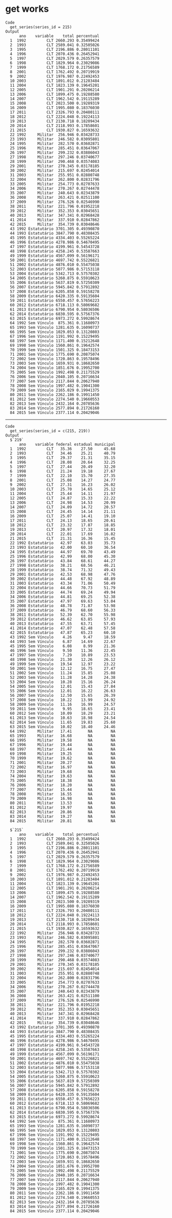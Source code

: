 # get works

    Code
      get_series(series_id = 215)
    Output
          ano    variable    total percentual
      1  1992         CLT 2660.293 0.35499424
      2  1993         CLT 2589.041 0.32505026
      3  1995         CLT 2196.886 0.28011101
      4  1996         CLT 2070.436 0.26452941
      5  1997         CLT 2029.579 0.26357579
      6  1998         CLT 1829.964 0.23029086
      7  1999         CLT 1768.172 0.21756589
      8  2001         CLT 1762.492 0.20719919
      9  2002         CLT 1976.987 0.22492453
      10 2003         CLT 1891.012 0.21283484
      11 2004         CLT 1823.139 0.19645201
      12 2005         CLT 1901.291 0.20206214
      13 2006         CLT 1899.475 0.19288580
      14 2007         CLT 1962.542 0.19115289
      15 2008         CLT 2023.500 0.19289319
      16 2009         CLT 1995.080 0.18376030
      17 2011         CLT 2326.793 0.20480111
      18 2012         CLT 2224.048 0.19224113
      19 2013         CLT 2130.718 0.18209434
      20 2014         CLT 2118.993 0.17858601
      21 2015         CLT 1930.827 0.16593632
      22 1992     Militar  256.946 0.03428733
      23 1993     Militar  246.582 0.03095801
      24 1995     Militar  282.570 0.03602871
      25 1996     Militar  285.451 0.03647067
      26 1997     Militar  299.232 0.03886043
      27 1998     Militar  297.246 0.03740677
      28 1999     Militar  290.468 0.03574083
      29 2001     Militar  270.345 0.03178185
      30 2002     Militar  215.697 0.02454014
      31 2003     Militar  255.951 0.02880748
      32 2004     Militar  262.800 0.02831796
      33 2005     Militar  254.773 0.02707633
      34 2006     Militar  270.267 0.02744478
      35 2007     Militar  240.643 0.02343879
      36 2008     Militar  263.421 0.02511100
      37 2009     Militar  276.526 0.02546990
      38 2011     Militar  221.796 0.01952218
      39 2012     Militar  352.353 0.03045651
      40 2013     Militar  347.341 0.02968428
      41 2014     Militar  337.910 0.02847862
      42 2015     Militar  354.739 0.03048646
      43 1992 Estatutário 3701.305 0.49390870
      44 1993 Estatutário 3847.790 0.48308435
      45 1995 Estatutário 4334.403 0.55265224
      46 1996 Estatutário 4278.986 0.54670495
      47 1997 Estatutário 4199.961 0.54543728
      48 1998 Estatutário 4258.245 0.53587663
      49 1999 Estatutário 4567.099 0.56196171
      50 2001 Estatutário 4697.742 0.55226821
      51 2002 Estatutário 4876.010 0.55475038
      52 2003 Estatutário 5077.986 0.57153118
      53 2004 Estatutário 5342.713 0.57570302
      54 2005 Estatutário 5260.875 0.55910623
      55 2006 Estatutário 5637.819 0.57250309
      56 2007 Estatutário 5945.842 0.57912892
      57 2008 Estatutário 6205.858 0.59158278
      58 2009 Estatutário 6420.335 0.59135604
      59 2011 Estatutário 6550.457 0.57656223
      60 2012 Estatutário 6718.113 0.58069682
      61 2013 Estatutário 6790.954 0.58036506
      62 2014 Estatutário 6830.595 0.57567376
      63 2015 Estatutário 6973.272 0.59928674
      64 1992 Sem Vínculo  875.361 0.11680973
      65 1993 Sem Vínculo 1281.635 0.16090737
      66 1995 Sem Vínculo 1029.053 0.13120803
      67 1996 Sem Vínculo 1191.992 0.15229495
      68 1997 Sem Vínculo 1171.400 0.15212648
      69 1998 Sem Vínculo 1560.861 0.19642574
      70 1999 Sem Vínculo 1501.325 0.18473153
      71 2001 Sem Vínculo 1775.690 0.20875074
      72 2002 Sem Vínculo 1720.863 0.19578496
      73 2003 Sem Vínculo 1659.931 0.18682650
      74 2004 Sem Vínculo 1851.676 0.19952700
      75 2005 Sem Vínculo 1992.498 0.21175529
      76 2006 Sem Vínculo 2040.105 0.20716634
      77 2007 Sem Vínculo 2117.844 0.20627940
      78 2008 Sem Vínculo 1997.482 0.19041300
      79 2009 Sem Vínculo 2165.029 0.19941375
      80 2011 Sem Vínculo 2262.186 0.19911450
      81 2012 Sem Vínculo 2274.540 0.19660553
      82 2013 Sem Vínculo 2432.164 0.20785636
      83 2014 Sem Vínculo 2577.894 0.21726160
      84 2015 Sem Vínculo 2377.114 0.20429046

---

    Code
      get_series(series_id = c(215, 219))
    Output
      $`219`
          ano    variable federal estadual municipal
      1  1992         CLT   35.36    27.50     45.68
      2  1993         CLT   34.46    25.21     40.79
      3  1995         CLT   29.37    21.31     35.15
      4  1996         CLT   28.08    20.64     32.25
      5  1997         CLT   27.44    20.49     32.20
      6  1998         CLT   21.24    19.18     27.67
      7  1999         CLT   22.10    15.70     27.35
      8  2001         CLT   25.08    14.27     24.77
      9  2002         CLT   27.31    16.23     26.02
      10 2003         CLT   25.70    14.65     25.12
      11 2004         CLT   25.44    14.11     21.97
      12 2005         CLT   24.87    15.33     22.22
      13 2006         CLT   24.98    14.53     20.99
      14 2007         CLT   24.09    14.72     20.57
      15 2008         CLT   24.45    14.14     21.11
      16 2009         CLT   25.07    14.41     19.10
      17 2011         CLT   24.13    18.65     20.61
      18 2012         CLT   23.32    17.87     18.85
      19 2013         CLT   20.97    17.32     18.01
      20 2014         CLT   22.01    17.69     16.82
      21 2015         CLT   21.31    16.36     15.45
      22 1992 Estatutário   42.97    63.03     35.73
      23 1993 Estatutário   42.00    60.10     36.54
      24 1995 Estatutário   44.97    69.70     43.49
      25 1996 Estatutário   42.99    68.00     45.30
      26 1997 Estatutário   43.84    68.61     44.27
      27 1998 Estatutário   38.21    68.56     46.21
      28 1999 Estatutário   38.74    71.32     49.43
      29 2001 Estatutário   42.53    68.98     47.76
      30 2002 Estatutário   44.48    67.92     48.89
      31 2003 Estatutário   43.34    71.06     50.49
      32 2004 Estatutário   44.66    70.73     51.79
      33 2005 Estatutário   44.74    69.24     49.94
      34 2006 Estatutário   44.81    69.25     52.38
      35 2007 Estatutário   47.97    69.63     53.04
      36 2008 Estatutário   48.78    71.87     53.98
      37 2009 Estatutário   46.79    68.60     56.33
      38 2011 Estatutário   52.39    62.70     55.98
      39 2012 Estatutário   46.62    63.85     57.93
      40 2013 Estatutário   47.55    63.71     57.45
      41 2014 Estatutário   47.07    62.48     57.58
      42 2015 Estatutário   47.87    65.23     60.10
      43 1992 Sem Vínculo    4.26     9.47     18.59
      44 1993 Sem Vínculo    6.87    14.69     22.67
      45 1995 Sem Vínculo    6.08     8.99     21.36
      46 1996 Sem Vínculo    9.50    11.36     22.45
      47 1997 Sem Vínculo    7.29    10.89     23.53
      48 1998 Sem Vínculo   21.30    12.26     26.12
      49 1999 Sem Vínculo   19.54    12.97     23.22
      50 2001 Sem Vínculo   12.12    16.75     27.47
      51 2002 Sem Vínculo   11.24    15.85     25.08
      52 2003 Sem Vínculo   11.28    14.28     24.38
      53 2004 Sem Vínculo   10.28    15.16     26.24
      54 2005 Sem Vínculo   12.01    15.43     27.84
      55 2006 Sem Vínculo   12.01    16.22     26.63
      56 2007 Sem Vínculo   12.50    15.65     26.39
      57 2008 Sem Vínculo   10.22    13.99     24.92
      58 2009 Sem Vínculo   11.16    16.99     24.57
      59 2011 Sem Vínculo    9.95    18.65     23.41
      60 2012 Sem Vínculo   10.09    18.29     23.21
      61 2013 Sem Vínculo   10.63    18.98     24.54
      62 2014 Sem Vínculo   11.65    19.83     25.60
      63 2015 Sem Vínculo   10.02    18.40     24.46
      64 1992     Militar   17.41       NA        NA
      65 1993     Militar   16.68       NA        NA
      66 1995     Militar   19.58       NA        NA
      67 1996     Militar   19.44       NA        NA
      68 1997     Militar   21.44       NA        NA
      69 1998     Militar   19.25       NA        NA
      70 1999     Militar   19.62       NA        NA
      71 2001     Militar   20.27       NA        NA
      72 2002     Militar   16.97       NA        NA
      73 2003     Militar   19.68       NA        NA
      74 2004     Militar   19.63       NA        NA
      75 2005     Militar   18.38       NA        NA
      76 2006     Militar   18.20       NA        NA
      77 2007     Militar   15.44       NA        NA
      78 2008     Militar   16.55       NA        NA
      79 2009     Militar   16.98       NA        NA
      80 2011     Militar   13.53       NA        NA
      81 2012     Militar   19.97       NA        NA
      82 2013     Militar   20.86       NA        NA
      83 2014     Militar   19.27       NA        NA
      84 2015     Militar   20.81       NA        NA
      
      $`215`
          ano    variable    total percentual
      1  1992         CLT 2660.293 0.35499424
      2  1993         CLT 2589.041 0.32505026
      3  1995         CLT 2196.886 0.28011101
      4  1996         CLT 2070.436 0.26452941
      5  1997         CLT 2029.579 0.26357579
      6  1998         CLT 1829.964 0.23029086
      7  1999         CLT 1768.172 0.21756589
      8  2001         CLT 1762.492 0.20719919
      9  2002         CLT 1976.987 0.22492453
      10 2003         CLT 1891.012 0.21283484
      11 2004         CLT 1823.139 0.19645201
      12 2005         CLT 1901.291 0.20206214
      13 2006         CLT 1899.475 0.19288580
      14 2007         CLT 1962.542 0.19115289
      15 2008         CLT 2023.500 0.19289319
      16 2009         CLT 1995.080 0.18376030
      17 2011         CLT 2326.793 0.20480111
      18 2012         CLT 2224.048 0.19224113
      19 2013         CLT 2130.718 0.18209434
      20 2014         CLT 2118.993 0.17858601
      21 2015         CLT 1930.827 0.16593632
      22 1992     Militar  256.946 0.03428733
      23 1993     Militar  246.582 0.03095801
      24 1995     Militar  282.570 0.03602871
      25 1996     Militar  285.451 0.03647067
      26 1997     Militar  299.232 0.03886043
      27 1998     Militar  297.246 0.03740677
      28 1999     Militar  290.468 0.03574083
      29 2001     Militar  270.345 0.03178185
      30 2002     Militar  215.697 0.02454014
      31 2003     Militar  255.951 0.02880748
      32 2004     Militar  262.800 0.02831796
      33 2005     Militar  254.773 0.02707633
      34 2006     Militar  270.267 0.02744478
      35 2007     Militar  240.643 0.02343879
      36 2008     Militar  263.421 0.02511100
      37 2009     Militar  276.526 0.02546990
      38 2011     Militar  221.796 0.01952218
      39 2012     Militar  352.353 0.03045651
      40 2013     Militar  347.341 0.02968428
      41 2014     Militar  337.910 0.02847862
      42 2015     Militar  354.739 0.03048646
      43 1992 Estatutário 3701.305 0.49390870
      44 1993 Estatutário 3847.790 0.48308435
      45 1995 Estatutário 4334.403 0.55265224
      46 1996 Estatutário 4278.986 0.54670495
      47 1997 Estatutário 4199.961 0.54543728
      48 1998 Estatutário 4258.245 0.53587663
      49 1999 Estatutário 4567.099 0.56196171
      50 2001 Estatutário 4697.742 0.55226821
      51 2002 Estatutário 4876.010 0.55475038
      52 2003 Estatutário 5077.986 0.57153118
      53 2004 Estatutário 5342.713 0.57570302
      54 2005 Estatutário 5260.875 0.55910623
      55 2006 Estatutário 5637.819 0.57250309
      56 2007 Estatutário 5945.842 0.57912892
      57 2008 Estatutário 6205.858 0.59158278
      58 2009 Estatutário 6420.335 0.59135604
      59 2011 Estatutário 6550.457 0.57656223
      60 2012 Estatutário 6718.113 0.58069682
      61 2013 Estatutário 6790.954 0.58036506
      62 2014 Estatutário 6830.595 0.57567376
      63 2015 Estatutário 6973.272 0.59928674
      64 1992 Sem Vínculo  875.361 0.11680973
      65 1993 Sem Vínculo 1281.635 0.16090737
      66 1995 Sem Vínculo 1029.053 0.13120803
      67 1996 Sem Vínculo 1191.992 0.15229495
      68 1997 Sem Vínculo 1171.400 0.15212648
      69 1998 Sem Vínculo 1560.861 0.19642574
      70 1999 Sem Vínculo 1501.325 0.18473153
      71 2001 Sem Vínculo 1775.690 0.20875074
      72 2002 Sem Vínculo 1720.863 0.19578496
      73 2003 Sem Vínculo 1659.931 0.18682650
      74 2004 Sem Vínculo 1851.676 0.19952700
      75 2005 Sem Vínculo 1992.498 0.21175529
      76 2006 Sem Vínculo 2040.105 0.20716634
      77 2007 Sem Vínculo 2117.844 0.20627940
      78 2008 Sem Vínculo 1997.482 0.19041300
      79 2009 Sem Vínculo 2165.029 0.19941375
      80 2011 Sem Vínculo 2262.186 0.19911450
      81 2012 Sem Vínculo 2274.540 0.19660553
      82 2013 Sem Vínculo 2432.164 0.20785636
      83 2014 Sem Vínculo 2577.894 0.21726160
      84 2015 Sem Vínculo 2377.114 0.20429046
      

